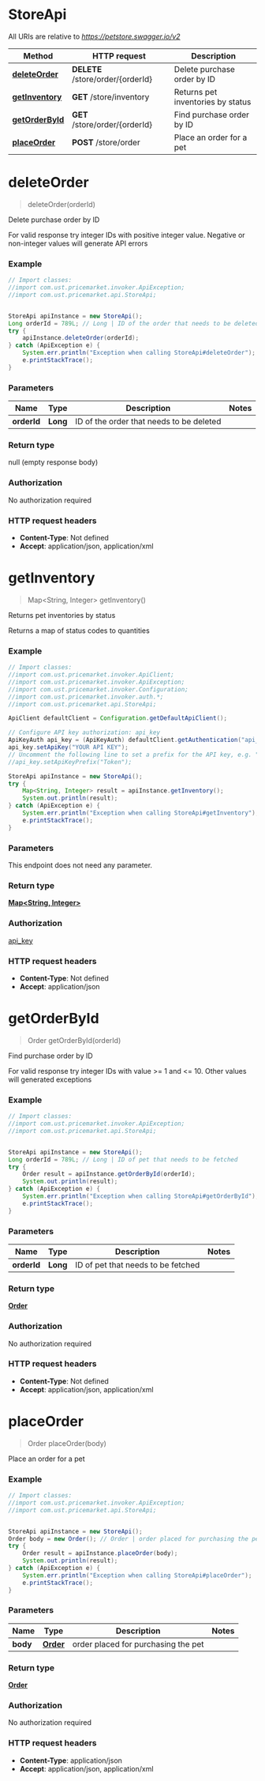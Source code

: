# StoreApi

All URIs are relative to *https://petstore.swagger.io/v2*

Method | HTTP request | Description
------------- | ------------- | -------------
[**deleteOrder**](StoreApi.md#deleteOrder) | **DELETE** /store/order/{orderId} | Delete purchase order by ID
[**getInventory**](StoreApi.md#getInventory) | **GET** /store/inventory | Returns pet inventories by status
[**getOrderById**](StoreApi.md#getOrderById) | **GET** /store/order/{orderId} | Find purchase order by ID
[**placeOrder**](StoreApi.md#placeOrder) | **POST** /store/order | Place an order for a pet


<a name="deleteOrder"></a>
# **deleteOrder**
> deleteOrder(orderId)

Delete purchase order by ID

For valid response try integer IDs with positive integer value. Negative or non-integer values will generate API errors

### Example
```java
// Import classes:
//import com.ust.pricemarket.invoker.ApiException;
//import com.ust.pricemarket.api.StoreApi;


StoreApi apiInstance = new StoreApi();
Long orderId = 789L; // Long | ID of the order that needs to be deleted
try {
    apiInstance.deleteOrder(orderId);
} catch (ApiException e) {
    System.err.println("Exception when calling StoreApi#deleteOrder");
    e.printStackTrace();
}
```

### Parameters

Name | Type | Description  | Notes
------------- | ------------- | ------------- | -------------
 **orderId** | **Long**| ID of the order that needs to be deleted |

### Return type

null (empty response body)

### Authorization

No authorization required

### HTTP request headers

 - **Content-Type**: Not defined
 - **Accept**: application/json, application/xml

<a name="getInventory"></a>
# **getInventory**
> Map&lt;String, Integer&gt; getInventory()

Returns pet inventories by status

Returns a map of status codes to quantities

### Example
```java
// Import classes:
//import com.ust.pricemarket.invoker.ApiClient;
//import com.ust.pricemarket.invoker.ApiException;
//import com.ust.pricemarket.invoker.Configuration;
//import com.ust.pricemarket.invoker.auth.*;
//import com.ust.pricemarket.api.StoreApi;

ApiClient defaultClient = Configuration.getDefaultApiClient();

// Configure API key authorization: api_key
ApiKeyAuth api_key = (ApiKeyAuth) defaultClient.getAuthentication("api_key");
api_key.setApiKey("YOUR API KEY");
// Uncomment the following line to set a prefix for the API key, e.g. "Token" (defaults to null)
//api_key.setApiKeyPrefix("Token");

StoreApi apiInstance = new StoreApi();
try {
    Map<String, Integer> result = apiInstance.getInventory();
    System.out.println(result);
} catch (ApiException e) {
    System.err.println("Exception when calling StoreApi#getInventory");
    e.printStackTrace();
}
```

### Parameters
This endpoint does not need any parameter.

### Return type

[**Map&lt;String, Integer&gt;**](Map.md)

### Authorization

[api_key](../README.md#api_key)

### HTTP request headers

 - **Content-Type**: Not defined
 - **Accept**: application/json

<a name="getOrderById"></a>
# **getOrderById**
> Order getOrderById(orderId)

Find purchase order by ID

For valid response try integer IDs with value &gt;&#x3D; 1 and &lt;&#x3D; 10. Other values will generated exceptions

### Example
```java
// Import classes:
//import com.ust.pricemarket.invoker.ApiException;
//import com.ust.pricemarket.api.StoreApi;


StoreApi apiInstance = new StoreApi();
Long orderId = 789L; // Long | ID of pet that needs to be fetched
try {
    Order result = apiInstance.getOrderById(orderId);
    System.out.println(result);
} catch (ApiException e) {
    System.err.println("Exception when calling StoreApi#getOrderById");
    e.printStackTrace();
}
```

### Parameters

Name | Type | Description  | Notes
------------- | ------------- | ------------- | -------------
 **orderId** | **Long**| ID of pet that needs to be fetched |

### Return type

[**Order**](Order.md)

### Authorization

No authorization required

### HTTP request headers

 - **Content-Type**: Not defined
 - **Accept**: application/json, application/xml

<a name="placeOrder"></a>
# **placeOrder**
> Order placeOrder(body)

Place an order for a pet



### Example
```java
// Import classes:
//import com.ust.pricemarket.invoker.ApiException;
//import com.ust.pricemarket.api.StoreApi;


StoreApi apiInstance = new StoreApi();
Order body = new Order(); // Order | order placed for purchasing the pet
try {
    Order result = apiInstance.placeOrder(body);
    System.out.println(result);
} catch (ApiException e) {
    System.err.println("Exception when calling StoreApi#placeOrder");
    e.printStackTrace();
}
```

### Parameters

Name | Type | Description  | Notes
------------- | ------------- | ------------- | -------------
 **body** | [**Order**](Order.md)| order placed for purchasing the pet |

### Return type

[**Order**](Order.md)

### Authorization

No authorization required

### HTTP request headers

 - **Content-Type**: application/json
 - **Accept**: application/json, application/xml

